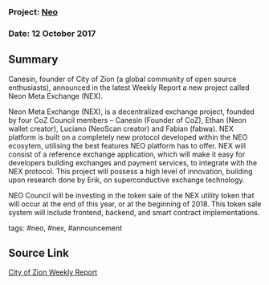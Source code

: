 ### Project: [Neo](../projects/neo.md)
### Date: 12 October 2017
## Summary

Canesin, founder of City of Zion (a global community of open source enthusiasts), announced in the latest Weekly Report a new project called Neon Meta Exchange (NEX).
  
Neon Meta Exchange (NEX), is a decentralized exchange project, founded by four CoZ Council members – Canesin (Founder of CoZ), Ethan (Neon wallet creator), Luciano (NeoScan creator) and Fabian (fabwa).
NEX platform is built on a completely new protocol developed within the NEO ecosytem, utilising the best features NEO platform has to offer. NEX will consist of a reference exchange application, which will make it easy for developers building exchanges and payment services, to integrate with the NEX protocol. This project will possess a high level of innovation, building upon research done by Erik, on superconductive exchange technology.
  
NEO Council will be investing in the token sale of the NEX utility token that will occur at the end of this year, or at the beginning of 2018. This token sale system will include frontend, backend, and smart contract implementations.
  
tags: #neo, #nex, #announcement
## Source Link
[City of Zion Weekly Report](https://medium.com/@cityofzion/weekly-report-13-2017-10-02-f51ff80f5a60)

